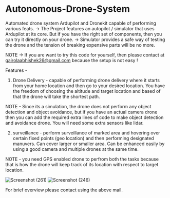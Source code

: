 # Autonomous-Drone-System
Automated drone system Ardupilot and Dronekit capable of performing various feats.
-> The Project features an autopilot / simulator that uses Ardupilot at its core. But if you have the right set of components, then you can try it directly on your drone.
-> Simulator provides a safe way of testing the drone and the tension of breaking expensive parts will be no more.

NOTE -> If you are want to try this code for yourself, then please contact at gairolaabhishek26@gmail.com because the setup is not easy !

Features - 
1. Drone Delivery - capable of performing drone delivery where it starts from your home location and then go to your desired location. You have the freedom of choosing the altitude and target location and based of that the drone will take the shortest path. 

NOTE - Since its a simulation, the drone does not perform any object detection and object avoidance, but if you have an actual camera drone then you can add the required extra lines of code to make object detection and avoidance drone. You will need some extra sensors like lidar.

2. surveillance - perform surveillance of marked area and hovering over certain fixed points (geo location) and then performing designated manuvers. Can cover larger or smaller area.
Can be enhanced easily by using a good camera and multiple drones at the same time.

NOTE - you need GPS enabled drone to perfrom both the tasks because that is how the drone will keep track of its location with respect to target location.

![Screenshot (261)](https://github.com/abhi2666/Autonomous-Drone-System/assets/95623413/137ac4d9-baef-4656-916f-60cf6b7a553e)
![Screenshot (246)](https://github.com/abhi2666/Autonomous-Drone-System/assets/95623413/691a6bba-079e-46f7-8a39-a244ccbc1cc0)


For brief overview please contact using the above mail.
